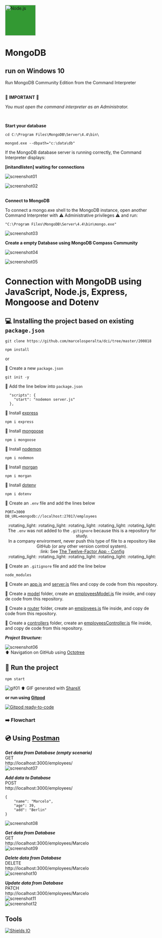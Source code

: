 <img src="./readme/node-dot-js.svg" alt="Node.js" width="100" height="100" style="background-color: #339933">  

# MongoDB

## run on Windows 10

Run MongoDB Community Edition from the Command Interpreter<br><br>

:rotating_light:  **IMPORTANT**  :rotating_light:

_You must open the command interpreter as an Administrator._

<br>

**Start your database**

```
cd C:\Program Files\MongoDB\Server\4.4\bin\
```

```
mongod.exe --dbpath="c:\data\db"
```

If the MongoDB database server is running correctly, the Command Interpreter displays:  

**[initandlisten] waiting for connections**  

![screenshot01](./readme/screenshot01.png)

![screenshot02](./readme/screenshot02.png)
<br><br>

**Connect to MongoDB**

To connect a mongo.exe shell to the MongoDB instance, open another Command Interpreter with :warning: Administrative privileges :warning: and run:

````
"C:\Program Files\MongoDB\Server\4.4\bin\mongo.exe"
````

![screenshot03](./readme/screenshot03.png)
<br>

**Create a empty Database using MongoDB Compass Community**

![screenshot04](./readme/screenshot04.png)

![screenshot05](./readme/screenshot05.png)


# Connection with MongoDB using JavaScript, Node.js, Express, Mongoose and Dotenv

## :computer: Installing the project based on existing ```package.json```

```
git clone https://github.com/marcelosperalta/dci/tree/master/200818
```

```
npm install
```
or  

:dvd: Create a new ```package.json```

```
git init -y
```

:dvd: Add the line below into ```package.json```

```
  "scripts": {
    "start": "nodemon server.js"
  },
```

:dvd: Install [express](https://www.npmjs.com/package/express)

```
npm i express
```

:dvd: Install [mongoose](https://www.npmjs.com/package/mongoose)

```
npm i mongoose
```

:dvd: Install [nodemon](https://www.npmjs.com/package/nodemon)

```
npm i nodemon
```

:dvd: Install [morgan](https://www.npmjs.com/package/morgan)

```
npm i morgan
```

:dvd: Install [dotenv](https://www.npmjs.com/package/dotenv)

```
npm i dotenv
```

:page_facing_up: Create an ```.env``` file and add the lines below

```
PORT=3000
DB_URL=mongodb://localhost:27017/employees
```

<div align="center">:rotating_light: :rotating_light: :rotating_light: :rotating_light: :rotating_light:</div>
<div align="center">The <code>.env</code> was not added to the <code>.gitignore</code> because this is a repository for study.<br>
In a company envirorment, never push this type of file to a repository like GitHub (or any other version control system).<br>:link: See <a href="https://12factor.net/config">The Twelve-Factor App - Config</a></div>
<div align="center">:rotating_light: :rotating_light: :rotating_light: :rotating_light: :rotating_light:</div>

:page_facing_up: Create an ```.gitignore``` file and add the line below

```
node_modules
```

:page_facing_up: Create an [app.js](https://github.com/marcelosperalta/dci/blob/master/200818/app.js) and [server.js](https://github.com/marcelosperalta/dci/blob/master/200818/server.js) files and copy de code from this repository.  

:file_folder: Create a [model](https://github.com/marcelosperalta/dci/tree/master/200818/model) folder, create an [employeesModel.js](https://github.com/marcelosperalta/dci/blob/master/200818/module/employeesModel.js) file inside, and copy de code from this repository.  

:file_folder: Create a [router](https://github.com/marcelosperalta/dci/tree/master/200818/router) folder, create an [employees.js](https://github.com/marcelosperalta/dci/blob/master/200818/router/employees.js) file inside, and copy de code from this repository.  

:file_folder: Create a [controllers](https://github.com/marcelosperalta/dci/tree/master/200818/controllers) folder, create an [employeesController.js](https://github.com/marcelosperalta/dci/blob/master/200818/controllers/employeeController.js) file inside, and copy de code from this repository.  

**_Project Structure:_**

![screenshot06](./readme/screenshot06.png)  
:arrow_up: Navigation on GitHub using [Octotree](https://www.octotree.io/)

## :runner: Run the project

````
npm start
````

![gif01](./readme/gif01.gif)
:arrow_up: GIF generated with [ShareX](https://getsharex.com/)  

**or run using [Gitpod](https://www.gitpod.io/)**  

[![Gitpod ready-to-code](https://img.shields.io/badge/Gitpod-ready--to--code-blue?logo=gitpod)](https://gitpod.io/#https://github.com/marcelosperalta/mock-up_e-learning_platform)

### :arrow_right: Flowchart

## :cd: Using [Postman](https://www.postman.com/)

**_Get data from Database (empty scenario)_**  
GET  
http://localhost:3000/employees/  
![screenshot07](./readme/screenshot07.png)  

**_Add data to Database_**  
POST  
http://localhost:3000/employees/  
```
{
    "name": "Marcelo",
    "age": 39,
    "add": "Berlin"
}
```
![screenshot08](./readme/screenshot08.png)  

**_Get data from Database_**  
GET  
http://localhost:3000/employees/Marcelo  
![screenshot09](./readme/screenshot09.png)  

**_Delete data from Database_**  
DELETE  
http://localhost:3000/employees/Marcelo  
![screenshot10](./readme/screenshot10.png)  

**_Update data from Database_**  
PATCH  
http://localhost:3000/employees/Marcelo  
![screenshot11](./readme/screenshot11.png)  
![screenshot12](./readme/screenshot12.png)  

## Tools

<a href="https://shields.io">![Shields IO](https://img.shields.io/badge/Shields%20IO-Concise%2C%20consistent%2C%20and%20legible%20badges%20in%20SVG%20and%20raster%20format-brightgreen)</a>  

